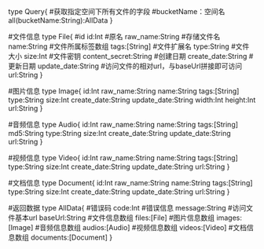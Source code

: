 type Query{
    #获取指定空间下所有文件的字段
    #bucketName：空间名
    all(bucketName:String):AllData
}

#文件信息
type File{
    #id
    id:Int
    #原名
    raw_name:String
    #存储文件名
    name:String
    #文件所属标签数组
    tags:[String]
    #文件扩展名
    type:String
    #文件大小
    size:Int
    #文件密钥
    content_secret:String
    #创建日期
    create_date:String
    #更新日期
    update_date:String
    #访问文件的相对url，与baseUrl拼接即可访问
    url:String
}

#图片信息
type Image{
    id:Int
    raw_name:String
    name:String
    tags:[String]
    type:String
    size:Int
    create_date:String
    update_date:String
    width:Int
    height:Int
    url:String
}

#音频信息
type Audio{
    id:Int
    raw_name:String
    name:String
    tags:[String]
    md5:String
    type:String
    size:Int
    create_date:String
    update_date:String
    url:String
}

#视频信息
type Video{
    id:Int
    raw_name:String
    name:String
    tags:[String]
    type:String
    size:Int
    create_date:String
    update_date:String
    url:String
}

#文档信息
type Document{
    id:Int
    raw_name:String
    name:String
    tags:[String]
    type:String
    size:Int
    create_date:String
    update_date:String
    url:String
}

#返回数据
type AllData{
    #错误码
    code:Int
    #错误信息
    message:String
    #访问文件基本url
    baseUrl:String
    #文件信息数组
    files:[File]
    #图片信息数组 
    images:[Image]
    #音频信息数组
    audios:[Audio]
    #视频信息数组
    videos:[Video]
    #文档信息数组
    documents:[Document]
}